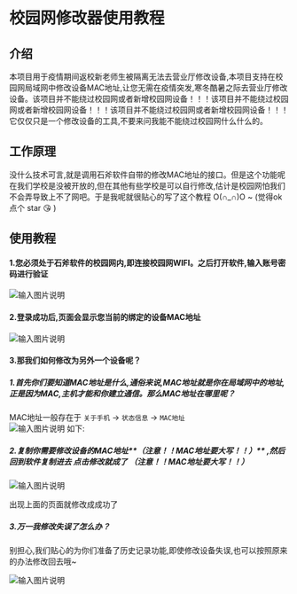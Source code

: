 # 校园网修改器使用教程

## 介绍
本项目用于疫情期间返校新老师生被隔离无法去营业厅修改设备,本项目支持在校园网局域网中修改设备MAC地址,让您无需在疫情突发,寒冬酷暑之际去营业厅修改设备。该项目并不能绕过校园网或者新增校园网设备！！！该项目并不能绕过校园网或者新增校园网设备！！！该项目并不能绕过校园网或者新增校园网设备！！！ 它仅仅只是一个修改设备的工具,不要来问我能不能绕过校园网什么什么的。

## 工作原理
没什么技术可言,就是调用石斧软件自带的修改MAC地址的接口。但是这个功能呢在我们学校是没被开放的,但在其他有些学校是可以自行修改,估计是校园网怕我们不会弄导致上不了网吧。于是我呢就很贴心的写了这个教程 O(∩_∩)O ~ (觉得ok 点个 star  :kissing_heart: )


## 使用教程
#### 1.您必须处于石斧软件的校园网内,即连接校园网WIFI。之后打开软件,输入账号密码进行验证

![输入图片说明](img/login%E5%9B%BE%E7%89%87.png)

#### 2.登录成功后,页面会显示您当前的绑定的设备MAC地址
![输入图片说明](img/login_ok%E5%9B%BE%E7%89%87.png)

#### 3.那我们如何修改为另外一个设备呢？
##### 1.首先你们要知道MAC地址是什么,通俗来说,MAC地址就是你在局域网中的地址,正是因为MAC,主机才能和你建立通信。那么MAC地址在哪里呢？
MAC地址一般存在于 `关于手机` -> `状态信息` -> `MAC地址`  
![输入图片说明](img/mac.png%E5%9B%BE%E7%89%87.png)
如下:


##### 2.复制你需要修改设备的MAC地址**（注意！！MAC地址要大写！！）** ,然后回到软件复制进去 点击修改就成了 **（注意！！MAC地址要大写！！）** 

![输入图片说明](img/%E5%9B%BE%E7%89%87.png)

出现上面的页面就修改成成功了

##### 3.万一我修改失误了怎么办？
别担心,我们贴心的为你们准备了历史记录功能,即使修改设备失误,也可以按照原来的办法修改回去哦~

![输入图片说明](img/history%E5%9B%BE%E7%89%87.png)
